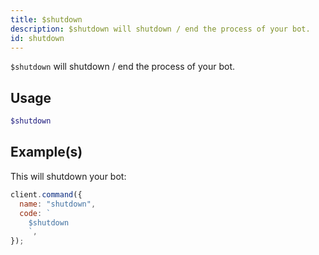 ```yaml
---
title: $shutdown
description: $shutdown will shutdown / end the process of your bot.
id: shutdown
---
```


`$shutdown` will shutdown / end the process of your bot.

## Usage

```php
$shutdown
```

## Example(s)

This will shutdown your bot:

```javascript
client.command({
  name: "shutdown",
  code: `
    $shutdown
    `,
});
```
